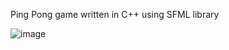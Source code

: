 Ping Pong game written in C++ using SFML library

![image](https://github.com/user-attachments/assets/a3138074-e754-4dd0-920d-ef83c6625d15)

